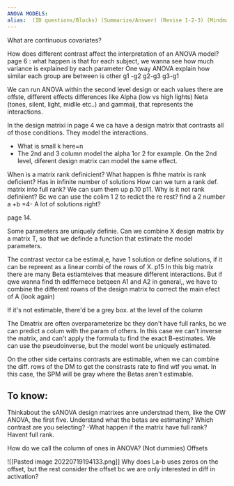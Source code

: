 ```yaml
---
ANOVA MODELS: 
alias:  (ID questions/Blocks) (Summarize/Answer) (Revise 1-2-3) (Mindmap) 
---
```

 
 What are continuous covariates?
 
How does different contrast affect the interpretation of an ANOVA model?
page 6 : what happen is that for each subject, we wanna see how much variance is explained by each parameter
One way ANOVA explain how similar each group are between is other g1 -g2 g2-g3 g3-g1


We can run ANOVA within the second level design
or each values there are offste, different effects differences like Alpha (low vs high lights) Neta (tones, silent, light, midlle etc..) and gammaij, that represents the interactions. 

In the design matrixi in page 4 we ca have a design matrix that contrasts all of those conditions. They model the interactions. 
- What is small k here=n
- The 2nd and 3 column model the alpha 1or 2 for example. 
On the 2nd level, diferent design matrix can model the same effect. 

When is a matrix rank definicient?
What happen is fhhe matrix is rank deficient?
	Has in infinite number of solutions
How can we turn a rank def. matrix into full rank?
	We can sum them up p.10
p11. Why is it not rank definiient?
	Bc we can use the colim 1 2 to redict the re rest?
find a 2 number a +b =4- A lot of solutions right?

page 14.

Some parameters are uniquely definie. Can we combine X design matrix by a matrix T, so that we definde a function that estimate the model parameters.

The contrast vector ca be estimal,e, have 1 solution or define solutions, if it can be repreent as a linear combi of the rows of X. p15
In this big matrix there are many Beta estiamteives that measure different interactions. But if qwe wanna find th ediffernece betqeen A1 and A2 in general,, we have to combine the different rowns of the design matrix to correct the main efect of A (look again)

If it's not estimable, there'd be a grey box. at the level of the column 

The Dmatrix are often overparameterize bc they don't have full ranks, bc we can predict a colum with the param of others. In this case we can't inverse the matrix, and can't apply the formula tu find the exact B-estimates. 
We can use the pseudoinverse, but the model wont be uniquely estimated. 

On the other side certains contrasts are estimable, when we can combine the diff. rows of the DM to get the constrasts rate to find wtf you wnat. 
In this case, the SPM will be gray where the Betas aren't estimable. 

## To know: 
Thinkabout the sANOVA design matrixes anre understnad them, like the OW ANOVA, the first five. Understand what the betas are estimating? Which contrast are you selecting?
-What happen if the matrix have full rank?
Havent full rank.

How do we call the column of ones in ANOVA? (Not dummies)
	Offsets

![[Pasted image 20220719194133.png]]
	Why does La-b uses zeros on the offset, but the rest consider the offset
		bc we are only interested in diff in activation?
